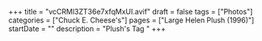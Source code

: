 +++
title = "vcCRMl3ZT36e7xfqMxUI.avif"
draft = false
tags = ["Photos"]
categories = ["Chuck E. Cheese's"]
pages = ["Large Helen Plush (1996)"]
startDate = ""
description = "Plush's Tag "
+++
